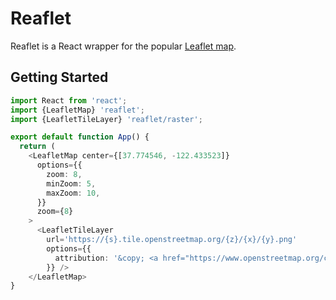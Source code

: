 # Reaflet

Reaflet is a React wrapper for the popular [Leaflet map](https://github.com/Leaflet/Leaflet).

## Getting Started

```typescript
import React from 'react';
import {LeafletMap} 'reaflet';
import {LeafletTileLayer} 'reaflet/raster';

export default function App() {
  return (
    <LeafletMap center={[37.774546, -122.433523]}
      options={{
        zoom: 8,
        minZoom: 5,
        maxZoom: 10,
      }}
      zoom={8}
    >
      <LeafletTileLayer
        url='https://{s}.tile.openstreetmap.org/{z}/{x}/{y}.png'
        options={{
          attribution: '&copy; <a href="https://www.openstreetmap.org/copyright">OpenStreetMap</a> contributors',
        }} />
    </LeafletMap>
}

```
